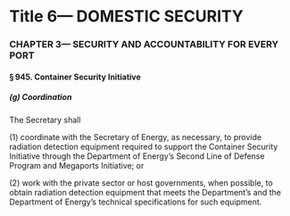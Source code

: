 
# Title 6— DOMESTIC SECURITY
### CHAPTER 3— SECURITY AND ACCOUNTABILITY FOR EVERY PORT
#### § 945. Container Security Initiative
##### (g) Coordination

The Secretary shall

(1) coordinate with the Secretary of Energy, as necessary, to provide radiation detection equipment required to support the Container Security Initiative through the Department of Energy’s Second Line of Defense Program and Megaports Initiative; or

(2) work with the private sector or host governments, when possible, to obtain radiation detection equipment that meets the Department’s and the Department of Energy’s technical specifications for such equipment.
